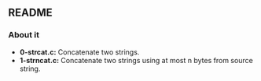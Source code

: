 ## README

### About it

- **0-strcat.c:** Concatenate two strings.
- **1-strncat.c:** Concatenate two strings using at most n bytes from source string.